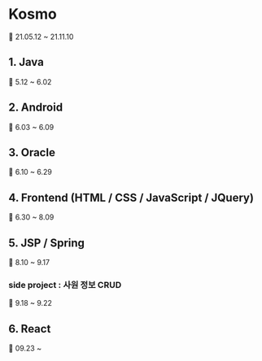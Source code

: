 # Kosmo
:calendar: 21.05.12 ~ 21.11.10  

## 1. Java
:calendar: 5.12 ~ 6.02

## 2. Android
:calendar: 6.03 ~ 6.09

## 3. Oracle
:calendar: 6.10 ~ 6.29

## 4. Frontend (HTML / CSS / JavaScript / JQuery)
:calendar: 6.30 ~ 8.09

## 5. JSP / Spring
:calendar: 8.10 ~ 9.17

### side project : 사원 정보 CRUD
:calendar: 9.18 ~ 9.22

## 6. React
:calendar: 09.23 ~ 


